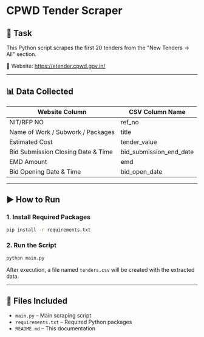 
# CPWD Tender Scraper

## 📌 Task
This Python script scrapes the first 20 tenders from the "New Tenders → All" section.

🔗 Website: https://etender.cpwd.gov.in/

---

## 📊 Data Collected

| Website Column                          | CSV Column Name           |
|----------------------------------------|----------------------------|
| NIT/RFP NO                             | ref_no                     |
| Name of Work / Subwork / Packages      | title                      |
| Estimated Cost                         | tender_value               |
| Bid Submission Closing Date & Time     | bid_submission_end_date    |
| EMD Amount                             | emd                        |
| Bid Opening Date & Time                | bid_open_date              |

---

## ▶️ How to Run

### 1. Install Required Packages

```bash
pip install -r requirements.txt
```

### 2. Run the Script

```bash
python main.py
```

After execution, a file named `tenders.csv` will be created with the extracted data.

---

## 📁 Files Included

- `main.py` – Main scraping script
- `requirements.txt` – Required Python packages
- `README.md` – This documentation


